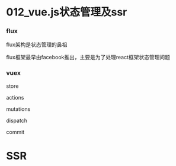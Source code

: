 # 012_vue.js状态管理及ssr



### flux

flux架构是状态管理的鼻祖

flux框架最早由facebook推出，主要是为了处理react框架状态管理问题



### vuex

store

actions

mutations


dispatch

commit



# SSR




